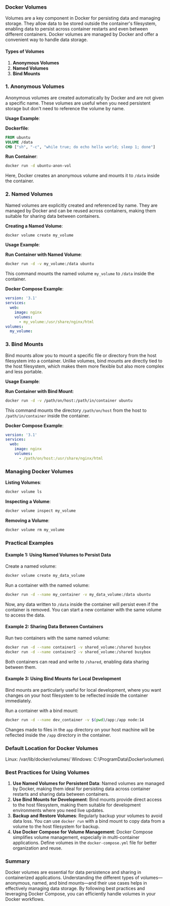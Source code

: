 ### Docker Volumes

Volumes are a key component in Docker for persisting data and managing storage. They allow data to be stored outside the container's filesystem, enabling data to persist across container restarts and even between different containers. Docker volumes are managed by Docker and offer a convenient way to handle data storage.

#### Types of Volumes

1. **Anonymous Volumes**
2. **Named Volumes**
3. **Bind Mounts**

### 1. Anonymous Volumes

Anonymous volumes are created automatically by Docker and are not given a specific name. These volumes are useful when you need persistent storage but don't need to reference the volume by name.

**Usage Example**:

**Dockerfile**:
```Dockerfile
FROM ubuntu
VOLUME /data
CMD ["sh", "-c", "while true; do echo hello world; sleep 1; done"]
```

**Run Container**:
```sh
docker run -d ubuntu-anon-vol
```

Here, Docker creates an anonymous volume and mounts it to `/data` inside the container.

### 2. Named Volumes

Named volumes are explicitly created and referenced by name. They are managed by Docker and can be reused across containers, making them suitable for sharing data between containers.

**Creating a Named Volume**:
```sh
docker volume create my_volume
```

**Usage Example**:

**Run Container with Named Volume**:
```sh
docker run -d -v my_volume:/data ubuntu
```

This command mounts the named volume `my_volume` to `/data` inside the container.

**Docker Compose Example**:
```yaml
version: '3.1'
services:
  web:
    image: nginx
    volumes:
      - my_volume:/usr/share/nginx/html
volumes:
  my_volume:
```

### 3. Bind Mounts

Bind mounts allow you to mount a specific file or directory from the host filesystem into a container. Unlike volumes, bind mounts are directly tied to the host filesystem, which makes them more flexible but also more complex and less portable.

**Usage Example**:

**Run Container with Bind Mount**:
```sh
docker run -d -v /path/on/host:/path/in/container ubuntu
```

This command mounts the directory `/path/on/host` from the host to `/path/in/container` inside the container.

**Docker Compose Example**:
```yaml
version: '3.1'
services:
  web:
    image: nginx
    volumes:
      - /path/on/host:/usr/share/nginx/html
```

### Managing Docker Volumes

**Listing Volumes**:
```sh
docker volume ls
```

**Inspecting a Volume**:
```sh
docker volume inspect my_volume
```

**Removing a Volume**:
```sh
docker volume rm my_volume
```

### Practical Examples

#### Example 1: Using Named Volumes to Persist Data

Create a named volume:
```sh
docker volume create my_data_volume
```

Run a container with the named volume:
```sh
docker run -d --name my_container -v my_data_volume:/data ubuntu
```

Now, any data written to `/data` inside the container will persist even if the container is removed. You can start a new container with the same volume to access the data.

#### Example 2: Sharing Data Between Containers

Run two containers with the same named volume:
```sh
docker run -d --name container1 -v shared_volume:/shared busybox
docker run -d --name container2 -v shared_volume:/shared busybox
```

Both containers can read and write to `/shared`, enabling data sharing between them.

#### Example 3: Using Bind Mounts for Local Development

Bind mounts are particularly useful for local development, where you want changes on your host filesystem to be reflected inside the container immediately.

Run a container with a bind mount:
```sh
docker run -d --name dev_container -v $(pwd)/app:/app node:14
```

Changes made to files in the `app` directory on your host machine will be reflected inside the `/app` directory in the container.

### Default Location for Docker Volumes

Linux: /var/lib/docker/volumes/
Windows: C:\ProgramData\Docker\volumes\

### Best Practices for Using Volumes

1. **Use Named Volumes for Persistent Data**: Named volumes are managed by Docker, making them ideal for persisting data across container restarts and sharing data between containers.
2. **Use Bind Mounts for Development**: Bind mounts provide direct access to the host filesystem, making them suitable for development environments where you need live updates.
3. **Backup and Restore Volumes**: Regularly backup your volumes to avoid data loss. You can use `docker run` with a bind mount to copy data from a volume to the host filesystem for backup.
4. **Use Docker Compose for Volume Management**: Docker Compose simplifies volume management, especially in multi-container applications. Define volumes in the `docker-compose.yml` file for better organization and reuse.

### Summary

Docker volumes are essential for data persistence and sharing in containerized applications. Understanding the different types of volumes—anonymous, named, and bind mounts—and their use cases helps in effectively managing data storage. By following best practices and leveraging Docker Compose, you can efficiently handle volumes in your Docker workflows.
